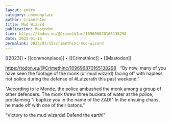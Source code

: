 ```yaml
---
layout: entry
category: commonplace
author: CrimethInc
title: Mud Wizard
publication: Mastodon
link: https://todon.eu/@CrimethInc/109696870165138298
date: 2023-01-15
permalink: 2023/01/15/crimethinc-mud-wizard
---
```


[[2023]] • [[commonplace]] • [[CrimethInc]] • [[Mastodon]]

https://todon.eu/@CrimethInc/109696870165138298
 
"By now, many of you have seen the footage of the monk (or mud wizard) facing off with hapless riot police during the defense of #Lutzerath this past weekend."

"According to le Monde, the police ambushed the monk among a group of other defenders. The monk threw three buckets of water at the police, proclaiming "I baptize you in the name of the ZAD!" In the ensuing chaos, he made off with one of their batons."

"Victory to the mud wizards! Defend the earth!"
